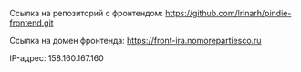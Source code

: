 Ссылка на репозиторий с фронтендом: https://github.com/lrinarh/pindie-frontend.git

Ссылка на домен фронтенда: https://front-ira.nomorepartiesco.ru

IP-адрес: 158.160.167.160